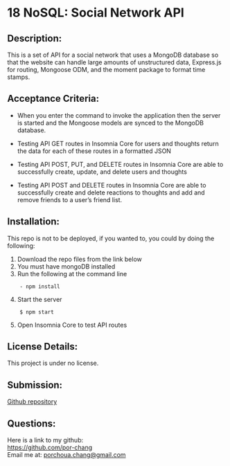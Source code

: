 # 18 NoSQL: Social Network API

## Description:
This is a set of API for a social network that uses a MongoDB database so that the website can handle large amounts of unstructured data, Express.js for routing, Mongoose ODM, and the moment package to format time stamps.

## Acceptance Criteria:

- When you enter the command to invoke the application then the server is started and the Mongoose models are synced to the MongoDB database.  
- Testing API GET routes in Insomnia Core for users and thoughts return the data for each of these routes in a formatted JSON
- Testing API POST, PUT, and DELETE routes in Insomnia Core are able to successfully create, update, and delete users and thoughts

- Testing API POST and DELETE routes in Insomnia Core are able to successfully create and delete reactions to thoughts and add and remove friends to a user’s friend list.

## Installation:
This repo is not to be deployed, if you wanted to, you could by doing the following:  
1. Download the repo files from the link below
2. You must have mongoDB installed
3. Run the following at the command line
```
    - npm install
```
4. Start the server
```
    $ npm start
```
5. Open Insomnia Core to test API routes

## License Details: 
 This project is under no license.  

## Submission:

[Github repository](https://github.com/por-chang/social_network)
## Questions:
 Here is a link to my github:  
https://github.com/por-chang  
Email me at: 
porchoua.chang@gmail.com
